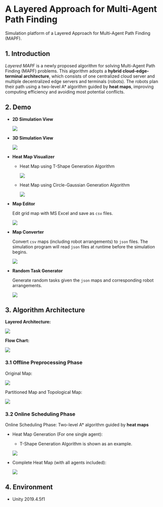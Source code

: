 # A Layered Approach for Multi-Agent Path Finding

Simulation platform of a Layered Approach for Multi-Agent Path Finding (MAPF).

## 1. Introduction

*Layered MAPF* is a newly proposed algorithm for solving Multi-Agent Path Finding (MAPF) problems. This algorithm adopts a **hybrid cloud-edge-terminal architecture**, which consists of one centralized cloud server and multiple decentralized edge servers and terminals (robots). The robots plan their path using a two-level A* algorithm guided by **heat maps**, improving computing efficiency and avoiding most potential conflicts.



## 2. Demo

* **2D Simulation View**

  ![](README_img/demo1/2d_view.png)

* **3D Simulation View**

  ![](README_img/demo1/3d_view.png)

* **Heat Map Visualizer**

  * Heat Map using T-Shape Generation Algorithm

    ![](README_img/demo1/heatmap_visualizer_TShape.png)

  * Heat Map using Circle-Gaussian Generation Algorithm

    ![](README_img/demo1/heatmap_visualizer_CircleGaussian.png)

* **Map Editor**

  Edit grid map with MS Excel and save as `csv` files.

  ![](README_img/demo1/map_editor.png)

* **Map Converter**

  Convert `csv` maps (including robot arrangements) to `json` files. The simulation program will read `json` files at runtime before the simulation begins.

  ![](README_img/demo1/map_converter.png)

* **Random Task Generator**

  Generate random tasks given the `json` maps and corresponding robot arrangements.

  ![](README_img/demo1/task_generator.png)



## 3. Algorithm Architecture

**Layered Architecture:**

![](README_img/report/layer_struct.png)



**Flow Chart:**

![](README_img/report/layer_flow.png)



### 3.1 Offline Preprocessing Phase

Original Map:

![](README_img/report/phase1/phase1_1.png)

Partitioned Map and Topological Map: 

![](README_img/report/phase1/phase1_2.png)



### 3.2 Online Scheduling Phase

Online Scheduling Phase: Two-level A* algorithm guided by **heat maps**

* Heat Map Generation (For one single agent):

  * T-Shape Generation Algorithm is shown as an example.

  ![](README_img/report/heatmap_1.png)

* Complete Heat Map (with all agents included):

  ![](README_img/report/heatmap_2.png)



## 4. Environment

* Unity 2019.4.5f1